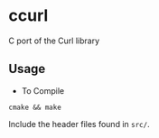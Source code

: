 # ccurl
C port of the Curl library

## Usage

* To Compile

`cmake && make`

Include the header files found in `src/`.
